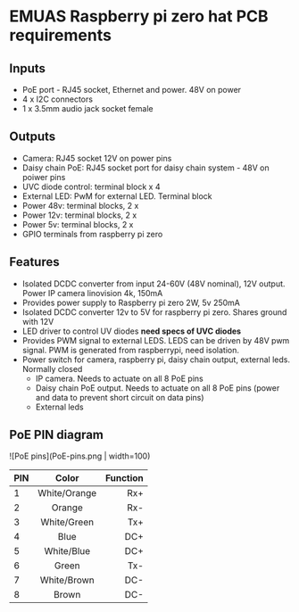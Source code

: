 # EMUAS Raspberry pi zero hat PCB requirements

## Inputs

- PoE port - RJ45 socket, Ethernet and power. 48V on power
- 4 x I2C connectors
- 1 x 3.5mm audio jack socket female


## Outputs

- Camera: RJ45 socket 12V on power pins
- Daisy chain PoE: RJ45 socket port for daisy chain system - 48V on poiwer pins
- UVC diode control: terminal block x 4 
- External LED: PwM for external LED. Terminal block 
- Power 48v: terminal blocks, 2 x
- Power 12v: terminal blocks, 2 x
- Power 5v: terminal blocks, 2 x
- GPIO terminals from raspberry pi zero


## Features

- Isolated DCDC converter from input 24-60V (48V nominal), 12V output. Power IP camera linovision 4k, 150mA 
- Provides power supply to Raspberry pi zero 2W, 5v 250mA
- Isolated DCDC converter 12v to 5V for raspberry pi zero. Shares ground with 12V
- LED driver to control UV diodes **need specs of UVC diodes**
- Provides PWM signal to external LEDS. LEDS can be driven by 48V pwm signal. PWM is generated from raspberrypi, need isolation.
- Power switch for camera, raspberry pi, daisy chain output, external leds. Normally closed
  - IP camera. Needs to actuate on all 8 PoE pins 
  - Daisy chain PoE output. Needs to actuate on all 8 PoE pins (power and data to prevent short circuit on data pins)
  - External leds




## PoE PIN diagram

![PoE pins](PoE-pins.png | width=100)

| PIN     | Color           | Function |
| :-------| :------:        | ----: |
| 1       | White/Orange    | Rx+ |
| 2       | Orange          | Rx- |
| 3       | White/Green     | Tx+ |
| 4       | Blue            | DC+ |
| 5       | White/Blue      | DC+ |
| 6       | Green           | Tx- |
| 7       | White/Brown     | DC- |
| 8       | Brown           | DC- |



